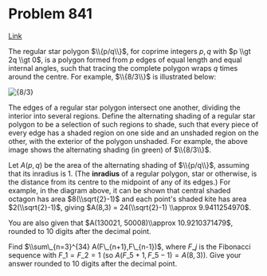 # Problem 841

[Link](https://projecteuler.net/problem=841)

The regular star polygon $\\{p/q\\}$, for coprime integers $p,q$ with $p \\gt 2q \\gt 0$, is a polygon formed from $p$ edges of equal length and equal internal angles, such that tracing the complete polygon wraps $q$ times around the centre. For example, $\\{8/3\\}$ is illustrated below:

![{8/3}](resources/images/0841_star_polygon_8_3.png?1680515338)

The edges of a regular star polygon intersect one another, dividing the interior into several regions. Define the alternating shading of a regular star polygon to be a selection of such regions to shade, such that every piece of every edge has a shaded region on one side and an unshaded region on the other, with the exterior of the polygon unshaded. For example, the above image shows the alternating shading (in green) of $\\{8/3\\}$.

Let $A(p, q)$ be the area of the alternating shading of $\\{p/q\\}$, assuming that its inradius is $1$. (The **inradius** of a regular polygon, star or otherwise, is the distance from its centre to the midpoint of any of its edges.) For example, in the diagram above, it can be shown that central shaded octagon has area $8(\\sqrt{2}-1)$ and each point's shaded kite has area $2(\\sqrt{2}-1)$, giving $A(8,3) = 24(\\sqrt{2}-1) \\approx 9.9411254970$.

You are also given that $A(130021, 50008)\\approx 10.9210371479$, rounded to $10$ digits after the decimal point.

Find $\\sum\_{n=3}^{34} A(F\_{n+1},F\_{n-1})$, where $F\_j$ is the Fibonacci sequence with $F\_1=F\_2=1$ (so $A(F\_{5+1},F\_{5-1}) = A(8,3)$). Give your answer rounded to $10$ digits after the decimal point.